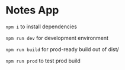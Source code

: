 # Notes App

`npm i` to install dependencies

`npm run dev` for development environment

`npm run build` for prod-ready build out of dist/

`npm run prod` to test prod build
